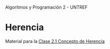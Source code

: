 Algoritmos y Programación 2 - UNTREF

# Herencia

Material para la [Clase 2.1 Concepto de Herencia](https://youtu.be/YyOg-SDYUTk)
